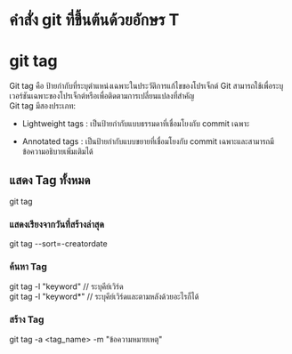 # คำสั่ง git ที่ขึ้นต้นด้วยอักษร T
# git tag

Git tag คือ ป้ายกำกับที่ระบุตำแหน่งเฉพาะในประวัติการแก้ไขของโปรเจ็กต์ Git สามารถใช้เพื่อระบุเวอร์ชันเฉพาะของโปรเจ็กต์หรือเพื่อติดตามการเปลี่ยนแปลงที่สำคัญ
<br>
Git tag มีสองประเภท:
<br>
- Lightweight tags : เป็นป้ายกำกับแบบธรรมดาที่เชื่อมโยงกับ commit เฉพาะ

- Annotated tags : เป็นป้ายกำกับแบบขยายที่เชื่อมโยงกับ commit เฉพาะและสามารถมีข้อความอธิบายเพิ่มเติมได้
## แสดง Tag ทั้งหมด
git tag

### แสดงเรียงจากวันที่สร้างล่าสุด
git tag --sort=-creatordate

### ค้นหา Tag
git tag -l "keyword" // ระบุคีย์เวิร์ด
<br>
git tag -l "keyword*" // ระบุคีย์เวิร์ดและตามหลังด้วยอะไรก็ได้

### สร้าง Tag
git tag -a <tag_name> -m "ข้อความหมายเหตุ"
